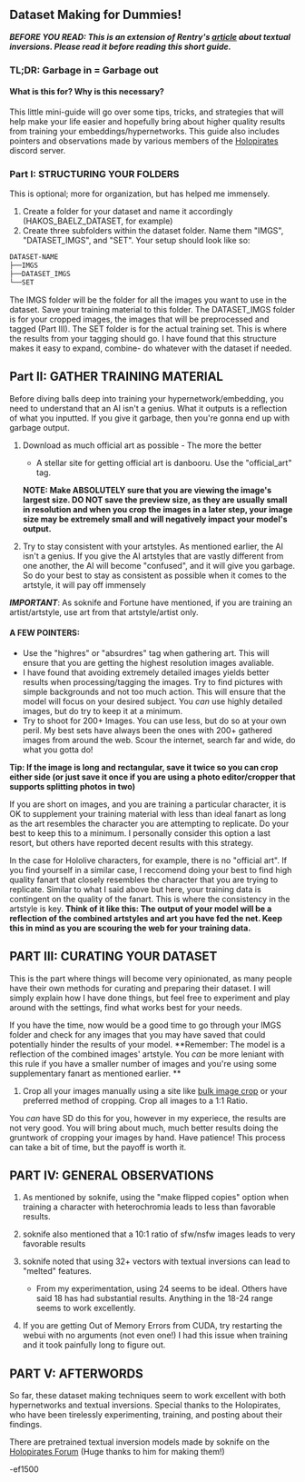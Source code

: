 ## Dataset Making for Dummies!
***BEFORE YOU READ: This is an extension of Rentry's [article](https://rentry.org/sd-e621-textual-inversion) about textual inversions. Please read it before reading this short guide.***

### **TL;DR: Garbage in = Garbage out**

#### What is this for? Why is this necessary?
This little mini-guide will go over some tips, tricks, and strategies that will help make your life easier and hopefully bring about higher quality results from training your embeddings/hypernetworks. This guide also includes pointers and observations made by various members of the [Holopirates](https://forum.holopirates.moe/) discord server.

### Part I: STRUCTURING YOUR FOLDERS
This is optional; more for organization, but has helped me immensely.
1. Create a folder for your dataset and name it accordingly (HAKOS_BAELZ_DATASET, for example)
2. Create three subfolders within the dataset folder. Name them "IMGS", "DATASET_IMGS", and "SET".
Your setup should look like so:
```bash
DATASET-NAME
├──IMGS
├──DATASET_IMGS
└──SET
```
The IMGS folder will be the folder for all the images you want to use in the dataset. Save your training material to this folder.
The DATASET_IMGS folder is for your cropped images, the images that will be preprocessed and tagged (Part III).
The SET folder is for the actual training set. This is where the results from your tagging should go.
I have found that this structure makes it easy to expand, combine- do whatever with the dataset if needed.

## Part II: GATHER TRAINING MATERIAL
Before diving balls deep into training your hypernetwork/embedding, you need to understand that an AI isn't a genius.
What it outputs is a reflection of what you inputted. If you give it garbage, then you're gonna end up with garbage output.

1. Download as much official art as possible - The more the better
    - A stellar site for getting official art is danbooru. Use the "official_art" tag.
    
    **NOTE: Make ABSOLUTELY sure that you are viewing the image's largest size. DO NOT save the preview size, as they are usually small in
    resolution and when you crop the images in a later step, your image size may be extremely small and will negatively impact your model's
    output.**

2. Try to stay consistent with your artstyles.
As mentioned earlier, the AI isn't a genius. If you give the AI artstyles that are vastly different from one another,
the AI will become "confused", and it will give you garbage. So do your best to stay as consistent as possible when it comes to
the artstyle, it will pay off immensely

***IMPORTANT***: As soknife and Fortune have mentioned, if you are training an artist/artstyle, use art from that artstyle/artist only.

#### A FEW POINTERS:
- Use the "highres" or "absurdres" tag when gathering art. This will ensure that you are getting the highest resolution images avaliable.
- I have found that avoiding extremely detailed images yields better results when processing/tagging the images. Try to find pictures with simple backgrounds and not too much action. This will ensure that the model will focus on your desired subject. You *can* use highly detailed images, but do try to keep it at a minimum. 
- Try to shoot for 200+ Images. You can use less, but do so at your own peril. My best sets have always been the ones with 200+ gathered
images from around the web. Scour the internet, search far and wide, do what you gotta do! 

**Tip: If the image is long and rectangular, save it twice so you can crop either side (or just save it once if you are using a photo
editor/cropper that supports splitting photos in two)**

If you are short on images, and you are training a particular character, it is OK to supplement your training material with less than 
ideal fanart as long as the art resembles the character you are attempting to replicate. Do your best to keep this to a minimum. 
I personally consider this option a last resort, but others have reported decent results with this strategy.

In the case for Hololive characters, for example, there is no "official art". If you find yourself in a similar case, I reccomend doing
your best to find high quality fanart that closely resembles the character that you are trying to replicate. Similar to what I said 
above but here, your training data is contingent on the quality of the fanart. This is where the consistency in the artstyle is key.
**Think of it like this: The output of your model will be a reflection of the combined artstyles and art you have fed the net. Keep this
in mind as you are scouring the web for your training data.**

## PART III: CURATING YOUR DATASET
This is the part where things will become very opinionated, as many people have their own methods for curating and preparing their
dataset. I will simply explain how I have done things, but feel free to experiment and play around with the settings, find what works best for your needs.

If you have the time, now would be a good time to go through your IMGS folder and check for any images that you may have saved that 
could potentially hinder the results of your model. **Remember: The model is a reflection of the combined images' artstyle. You *can* be
more leniant with this rule if you have a smaller number of images and you're using some supplementary fanart as mentioned earlier. **

1. Crop all your images manually using a site like [bulk image crop](https://bulkimagecrop.com/) or your preferred method of cropping. Crop all images to a 1:1 Ratio. 

You *can* have SD do this for you, however in my experiece, the results are not very good. You will bring about much, much better results doing the gruntwork of cropping your images by hand. Have patience! This process can take a bit of time, but the payoff is worth it.

## PART IV: GENERAL OBSERVATIONS

1. As mentioned by soknife, using the "make flipped copies" option when training a character with heterochromia leads to less than 
favorable results. 

2. soknife also mentioned that a 10:1 ratio of sfw/nsfw images leads to very favorable results

3. soknife noted that using 32+ vectors with textual inversions can lead to "melted" features.
    - From my experimentation, using 24 seems to be ideal. Others have said 18 has had substantial results. Anything in the 18-24 range seems to work excellently.

4. If you are getting Out of Memory Errors from CUDA, try restarting the webui with no arguments (not even one!)
I had this issue when training and it took painfully long to figure out.

## PART V: AFTERWORDS
So far, these dataset making techniques seem to work excellent with both hypernetworks and textual inversions.
Special thanks to the Holopirates, who have been tirelessly experimenting, training, and posting about their findings.

There are pretrained textual inversion models made by soknife on the [Holopirates Forum](https://forum.holopirates.moe/t/stable-diffusion-embeds/2103/30?u=soknife)
(Huge thanks to him for making them!)

-ef1500
